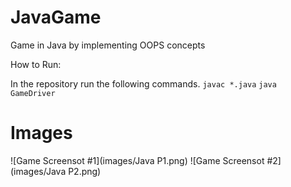 # JavaGame
Game in Java by implementing OOPS concepts

How to Run:

In the repository run the following commands. 
```javac *.java```
```java GameDriver```

# Images
![Game Screensot #1](images/Java P1.png)
![Game Screensot #2](images/Java P2.png)